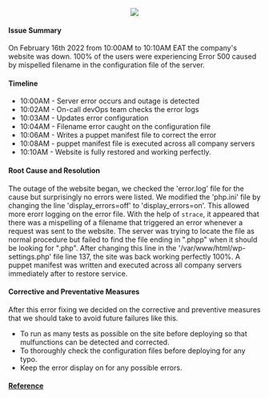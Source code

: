 <p align="center">
	<img src="https://github.com/eleccrazy/alx-system_engineering-devops/blob/master/0x19-postmortem/images.jpeg"/>
</p>

#### Issue Summary
On February 16th 2022 from 10:00AM to 10:10AM EAT the company's website was down. 100% of the users were experiencing Error 500 caused by mispelled filename in the configuration file of the server.

#### Timeline
* 10:00AM - Server error occurs and outage is detected
* 10:02AM - On-call devOps team checks the error logs
* 10:03AM - Updates error configuration
* 10:04AM - Filename error caught on the configuration file
* 10:06AM - Writes a puppet manifest file to correct the error
* 10:08AM - puppet manifest file is executed across all company servers
* 10:10AM - Website is fully restored and working perfectly.


#### Root Cause and Resolution
The outage of the website began, we checked the 'error.log' file for the cause but surprisingly no errors were listed. We modified the 'php.ini' file by changing the line 'display_errors=off' to 'display_errors=on'. This allowed more erorr logging on the error file. With the help of `strace`, it appeared that there was a mispelling of a filename that triggered an error whenever a request was sent to the website. The server was trying to locate the file as normal procedure but failed to find the file ending in ".phpp" when it should be looking for ".php". After changing this line in the '/var/www/html/wp-settings.php' file line 137, the site was back working perfectly 100%. A puppet manifest was written and executed across all company servers immediately after to restore service.

#### Corrective and Preventative Measures
After this error fixing we decided on the corrective and preventive measures that we should take to avoid future failures like this.
* To run as many tests as possible on the site before deploying so that mulfunctions can be detected and corrected.
* To thoroughly check the configuration files before deploying for any typo.
* Keep the error display on for any possible errors.

#### [Reference](https://github.com/Janengethe/alx-system_engineering-devops/blob/main/0x17-web_stack_debugging_3/README.md)
